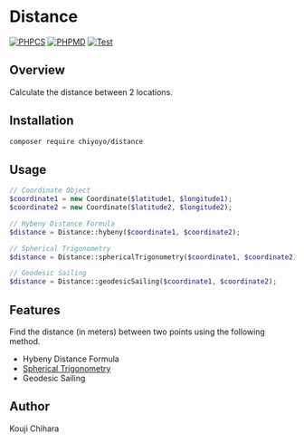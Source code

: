 # Distance

[![PHPCS](https://github.com/chiyoyo/distance/actions/workflows/phpcs.yml/badge.svg)](https://github.com/chiyoyo/distance/actions/workflows/phpcs.yml)
[![PHPMD](https://github.com/chiyoyo/distance/actions/workflows/phpmd.yml/badge.svg)](https://github.com/chiyoyo/distance/actions/workflows/phpmd.yml)
[![Test](https://github.com/chiyoyo/distance/actions/workflows/phpunit.yml/badge.svg)](https://github.com/chiyoyo/distance/actions/workflows/phpunit.yml)

## Overview

Calculate the distance between 2 locations.

## Installation

```bash
composer require chiyoyo/distance
```

## Usage

```php
// Coordinate Object
$coordinate1 = new Coordinate($latitude1, $longitude1);
$coordinate2 = new Coordinate($latitude2, $longitude2);

// Hybeny Distance Formula
$distance = Distance::hybeny($coordinate1, $coordinate2);

// Spherical Trigonometry
$distance = Distance::sphericalTrigonometry($coordinate1, $coordinate2);

// Geodesic Sailing
$distance = Distance::geodesicSailing($coordinate1, $coordinate2);
```

## Features

Find the distance (in meters) between two points using the following method.

- Hybeny Distance Formula
- [Spherical Trigonometry](https://en.wikipedia.org/wiki/Spherical_trigonometry)
- Geodesic Sailing

## Author

Kouji Chihara

